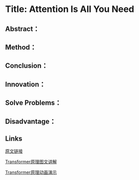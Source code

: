 # Title: Attention Is All You Need

## Abstract：

## Method：

## Conclusion：

## Innovation：

## Solve Problems：

## Disadvantage：

## Links

[原文链接](https://arxiv.org/pdf/1706.03762)

[Transformer原理图文讲解](https://jalammar.github.io/illustrated-transformer/)

[Transformer原理动画演示](https://www.bilibili.com/video/BV1tSHVeYEdW?vd_source=1e4713cfa8e350de3a5d5debd2321c1d)